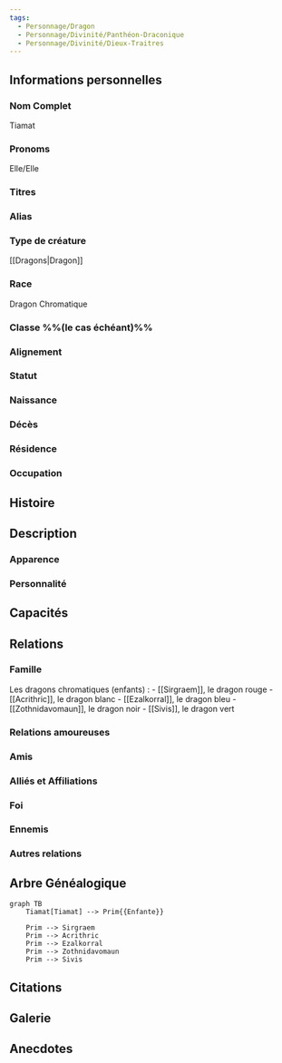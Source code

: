 ```yaml
---
tags:
  - Personnage/Dragon
  - Personnage/Divinité/Panthéon-Draconique
  - Personnage/Divinité/Dieux-Traitres
---
```

## Informations personnelles
### Nom Complet
Tiamat
### Pronoms
Elle/Elle
### Titres
### Alias
### Type de créature
[[Dragons|Dragon]]
### Race
Dragon Chromatique
### Classe %%(le cas échéant)%%
### Alignement
### Statut
### Naissance
### Décès
### Résidence
### Occupation

## Histoire

## Description
### Apparence

### Personnalité

## Capacités

## Relations
### Famille
Les dragons chromatiques (enfants) :
	- [[Sirgraem]], le dragon rouge
	- [[Acrithric]], le dragon blanc
	- [[Ezalkorral]], le dragon bleu
	- [[Zothnidavomaun]], le dragon noir
	- [[Sivis]], le dragon vert

### Relations amoureuses
### Amis
### Alliés et Affiliations
### Foi
### Ennemis
### Autres relations

## Arbre Généalogique
```mermaid
graph TB
    Tiamat[Tiamat] --> Prim{{Enfante}}

    Prim --> Sirgraem
    Prim --> Acrithric
    Prim --> Ezalkorral
    Prim --> Zothnidavomaun
    Prim --> Sivis
```

## Citations

## Galerie

## Anecdotes